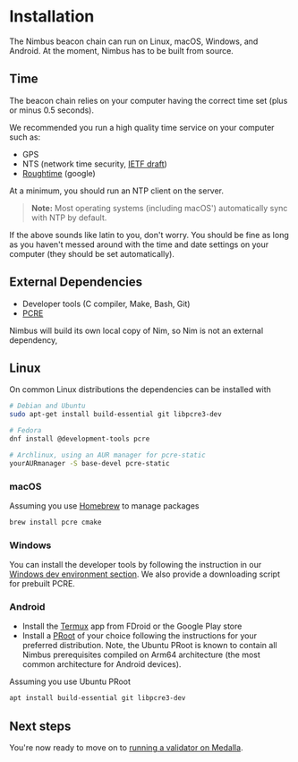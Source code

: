 # Installation

The Nimbus beacon chain can run on Linux, macOS, Windows, and Android. At the moment, Nimbus has to be built from source.

## Time

The beacon chain relies on your computer having the correct time set (plus or minus 0.5 seconds).

We recommended you run a high quality time service on your computer such as:

* GPS
* NTS (network time security, [IETF draft](https://tools.ietf.org/html/draft-ietf-ntp-using-nts-for-ntp-19))
* [Roughtime](https://roughtime.googlesource.com/roughtime) (google)

At a minimum, you should run an NTP client on the server.

> **Note:** Most operating systems (including macOS') automatically sync with NTP by default.

If the above sounds like latin to you, don't worry. You should be fine as long as you haven't messed around with the time and date settings on your computer (they should be set automatically).

## External Dependencies

- Developer tools (C compiler, Make, Bash, Git)
- [PCRE](https://www.pcre.org/)

Nimbus will build its own local copy of Nim, so Nim is not an external dependency, 

## Linux

On common Linux distributions the dependencies can be installed with

```sh
# Debian and Ubuntu
sudo apt-get install build-essential git libpcre3-dev

# Fedora
dnf install @development-tools pcre

# Archlinux, using an AUR manager for pcre-static
yourAURmanager -S base-devel pcre-static
```

### macOS

Assuming you use [Homebrew](https://brew.sh/) to manage packages

```sh
brew install pcre cmake
```

### Windows

You can install the developer tools by following the instruction in our [Windows dev environment section](./advanced.md#windows-dev-environment).
We also provide a downloading script for prebuilt PCRE.

### Android

- Install the [Termux](https://termux.com) app from FDroid or the Google Play store
- Install a [PRoot](https://wiki.termux.com/wiki/PRoot) of your choice following the instructions for your preferred distribution.
  Note, the Ubuntu PRoot is known to contain all Nimbus prerequisites compiled on Arm64 architecture (the most common architecture for Android devices).

Assuming you  use Ubuntu PRoot

```sh
apt install build-essential git libpcre3-dev
```

## Next steps

You're now ready to move on to [running a validator on Medalla](./medalla.md).
